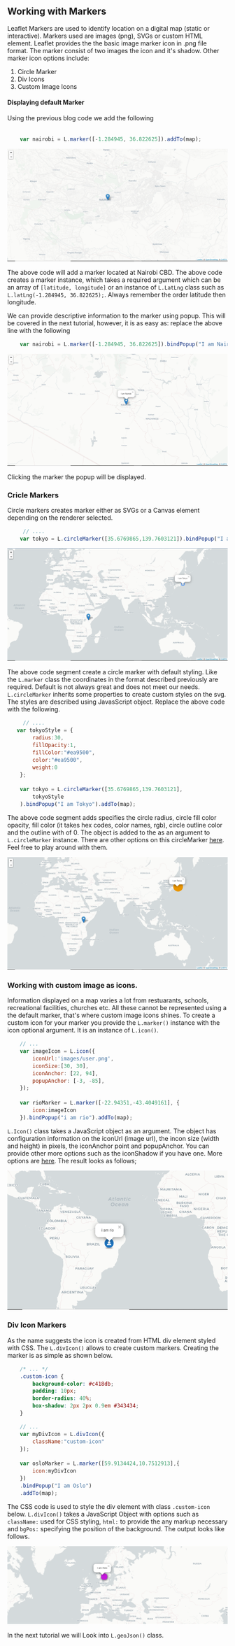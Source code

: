 ## Working with Markers

Leaflet Markers are used to identify location on a digital map (static or interactive). Markers used are images (png), SVGs or custom HTML element. Leaflet provides the the basic image marker icon in .png file format. The marker consist of two images the icon and it's shadow. Other marker icon options include:

 
1. Circle Marker
2. Div Icons
3. Custom Image Icons


#### Displaying default Marker

Using the previous blog code we add the following

```javascript

    var nairobi = L.marker([-1.284945, 36.822625]).addTo(map);
```

![Empty Map](output/markers/default_marker.PNG)

The above code will add a marker located at Nairobi CBD. The above code creates a marker instance, which takes a required argument which can be an array of `[latitude, longitude]` or an instance of `L.LatLng` class such as `L.latLng(-1.284945, 36.822625);`. Always remember the order latitude then longitude.

We can provide descriptive information to the marker using popup. This will be covered in the next tutorial, however, it is as easy as: replace the above line with the following

```javascript
    var nairobi = L.marker([-1.284945, 36.822625]).bindPopup("I am Nairobi").addTo(map);
```
![Empty Map](output/markers/popup.PNG)

Clicking the marker the popup will be displayed.



### Cricle Markers

Circle markers creates marker either as SVGs or a Canvas element depending on the renderer selected.

```javascript
     // ....
    var tokyo = L.circleMarker([35.6769865,139.7603121]).bindPopup("I am Tokyo").addTo(map);
```

![Empty Map](output/markers/circle_marker.PNG)

The above code segment create a circle marker with default styling. Like the `L.marker` class the coordinates in the format described previously are required. Default is not always great and does not meet our needs. `L.circleMarker` inherits some properties to create custom styles on the svg. The styles are described using JavasScript object.
Replace the above code with the following.

```javascript
     // ....
   var tokyoStyle = {
        radius:30,
        fillOpacity:1,
        fillColor:"#ea9500",
        color:"#ea9500",
        weight:0
    };

    var tokyo = L.circleMarker([35.6769865,139.7603121], 
        tokyoStyle
    ).bindPopup("I am Tokyo").addTo(map);
```

The above code segment adds specifies the circle radius, circle fill color opacity, fill color (it takes hex codes, color names, rgb), circle outline color and the outline with of 0. The object is added to the as an argument to `L.circleMarker` instance. There are other options on this circleMarker [here](https://leafletjs.com/reference-1.7.1.html#circlemarker-option). Feel free to play around with them.

![Styled Popup](output/markers/styled_circle_marker.PNG)

### Working with custom image as icons.

Information displayed on a map varies a lot from restuarants, schools, recreational facilities, churches etc. All these cannot be represented using a the default marker, that's where custom image icons shines. To create a custom icon for your marker you provide the `L.marker()` instance with the icon optional argument. It is an instance of `L.icon()`.

```javascript
    // ...
    var imageIcon = L.icon({
        iconUrl:'images/user.png',
        iconSize:[30, 30],
        iconAnchor: [22, 94],
        popupAnchor: [-3, -85],
    });

    var rioMarker = L.marker([-22.94351,-43.4049161], {
        icon:imageIcon
    }).bindPopup("i am rio").addTo(map);
```

`L.Icon()` class takes a JavaScript object as an argument. The object has configuration information on the iconUrl (image url), the incon size (width and height) in pixels, the iconAnchor point and popupAnchor. You can provide other more options such as the iconShadow if you have one. More options are [here]("https://leafletjs.com/reference-1.7.1.html#icon"). The result looks as follows;

![Custom Image Icon](output/markers/custom_image_marker.PNG)


### Div Icon Markers

As the name suggests the icon is created from HTML div element styled with CSS. The `L.divIcon()` allows to create custom markers. Creating the marker is as simple as shown below.
```css
    /* ... */
    .custom-icon {
        background-color: #c418db;
        padding: 10px;
        border-radius: 40%;
        box-shadow: 2px 2px 0.9em #343434;
    }
```
```javascript
    // ...
    var myDivIcon = L.divIcon({
        className:"custom-icon"
    });

    var osloMarker = L.marker([59.9134424,10.7512913],{
        icon:myDivIcon
    })
    .bindPopup("I am Oslo")
    .addTo(map);
```

The CSS code is used to style the div element with class `.custom-icon` below. `L.divIcon()` takes a JavaScript Object with options such as `className:` used for CSS styling, `html:` to provide the any markup necessary and `bgPos:` specifying the position of the background. The output looks like follows.

![Div Icon Marker](output/markers/div_icon_marker.PNG)

In the next tutorial we will Look into `L.geoJson()` class. 


